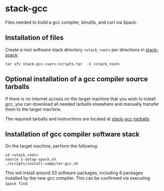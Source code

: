 stack-gcc
=========

Files needed to build a gcc compiler, binutils, and curl via Spack.

Installation of files
---------------------

Create a root software stack directory `<stack_root>` per directions in [stack-spack](https://github.com/burgreen/stack-spack).

```
tar xfv stack-gcc-<ver>-scripts.tar  -C <stack_root>
```

Optional installation of a gcc compiler source tarballs
----------------------------------------------------------

If there is no internet access on the target machine that you wish to install gcc, you can download all needed tarballs elsewhere and manually transfer them to the target machine.

The required tarballs and instructions are located at [stack-gcc-tarballs](https://github.com/burgreen/stack-gcc-tarballs).

Installation of gcc compiler software stack
-------------------------------------------

On the target machine, perform the following:

```
cd <stack_root>
source 1-setup-spack.sh
./scripts/install-compiler-gcc.sh
```

This will install around 33 software packages, including 8 packages installed by the new gcc compiler. This can be confirmed via executing `spack find`.
